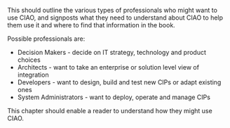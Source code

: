 This should outline the various types of professionals who might want to use CIAO, and signposts what they need to understand about CIAO to help them use it and where to find that information in the book.

Possible professionals are:
* Decision Makers - decide on IT strategy, technology and product choices
* Architects - want to take an enterprise or solution level view of integration 
* Developers - want to design, build and test new CIPs or adapt existing ones
* System Administrators - want to deploy, operate and manage CIPs

This chapter should enable a reader to understand how they might use CIAO.
